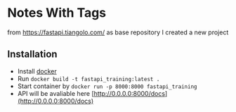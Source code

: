 # Notes With Tags
from https://fastapi.tiangolo.com/ as base repository I created a new project

## Installation
- Install [docker](https://docs.docker.com/get-docker/)
- Run `docker build -t fastapi_training:latest .`
- Start container by `docker run -p 8000:8000 fastapi_training`
- API will be avaliable here [http://0.0.0.0:8000/docs](http://0.0.0.0:8000/docs)



